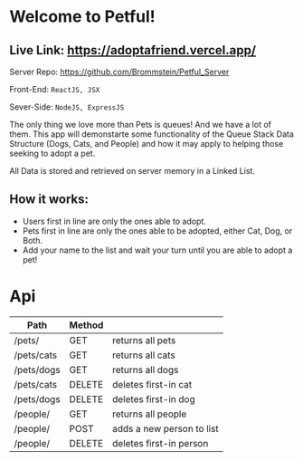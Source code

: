 # Welcome to Petful!

## Live Link: https://adoptafriend.vercel.app/

Server Repo: https://github.com/Brommstein/Petful_Server

Front-End: `ReactJS, JSX`

Sever-Side: `NodeJS, ExpressJS`

The only thing we love more than Pets is queues! And we have a lot of them. This app will demonstarte some functionality of the Queue Stack Data Structure (Dogs, Cats, and People) and how it may apply to helping those seeking to adopt a pet.

All Data is stored and retrieved on server memory in a Linked List.

## How it works:

- Users first in line are only the ones able to adopt.
- Pets first in line are only the ones able to be adopted, either Cat, Dog, or Both.
- Add your name to the list and wait your turn until you are able to adopt a pet!

# Api

| Path       | Method |                           |
| ---------- | ------ | ------------------------- |
| /pets/     | GET    | returns all pets          |
| /pets/cats | GET    | returns all cats          |
| /pets/dogs | GET    | returns all dogs          |
| /pets/cats | DELETE | deletes first-in cat      |
| /pets/dogs | DELETE | deletes first-in dog      |
| /people/   | GET    | returns all people        |
| /people/   | POST   | adds a new person to list |
| /people/   | DELETE | deletes first-in person   |
